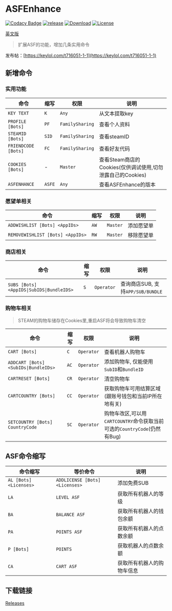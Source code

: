 # ASFEnhance

[![Codacy Badge][codacy_b]][Codacy] [![release][release_b]][Release] [![Download][download_b]][Release] [![License][license_b]][License]

[英文版](README.md)

> 扩展ASF的功能，增加几条实用命令

发布帖：[https://keylol.com/t716051-1-1](https://keylol.com/t716051-1-1)

## 新增命令

### 实用功能

| 命令                | 缩写   | 权限            | 说明                                                       |
| ------------------- | ------ | --------------- | ---------------------------------------------------------- |
| `KEY TEXT`          | `K`    | `Any`           | 从文本提取key                                              |
| `PROFILE [Bots]`    | `PF`   | `FamilySharing` | 查看个人资料                                               |
| `STEAMID [Bots]`    | `SID`  | `FamilySharing` | 查看steamID                                                |
| `FRIENDCODE [Bots]` | `FC`   | `FamilySharing` | 查看好友代码                                               |
| `COOKIES [Bots]`    | -      | `Master`        | 查看Steam商店的Cookies(仅供调试使用,切勿泄露自己的Cookies) |
| `ASFENHANCE`        | `ASFE` | `Any`           | 查看ASFEnhance的版本                                       |

### 愿望单相关

| 命令                             | 缩写 | 权限     | 说明       |
| -------------------------------- | ---- | -------- | ---------- |
| `ADDWISHLIST [Bots] <AppIDs>`    | `AW` | `Master` | 添加愿望单 |
| `REMOVEWISHLIST [Bots] <AppIDs>` | `RW` | `Master` | 移除愿望单 |

### 商店相关

| 命令                                      | 缩写 | 权限       | 说明                              |
| ----------------------------------------- | ---- | ---------- | --------------------------------- |
| `SUBS [Bots] <AppIDS\|SubIDS\|BundleIDS>` | `S`  | `Operator` | 查询商店SUB, 支持`APP/SUB/BUNDLE` |

### 购物车相关

> STEAM的购物车储存在Cookies里,重启ASF将会导致购物车清空

| 命令                                 | 缩写 | 权限       | 说明                                                                     |
| ------------------------------------ | ---- | ---------- | ------------------------------------------------------------------------ |
| `CART [Bots]`                        | `C`  | `Operator` | 查看机器人购物车                                                         |
| `ADDCART [Bots] <SubIDs\|BundleIDs>` | `AC` | `Operator` | 添加购物车, 仅能使用`SubID`和`BundleID`                                  |
| `CARTRESET [Bots]`                   | `CR` | `Operator` | 清空购物车                                                               |
| `CARTCOUNTRY [Bots]`                 | `CC` | `Operator` | 获取购物车可用结算区域(跟账号钱包和当前IP所在地有关)                     |
| `SETCOUNTRY [Bots] CountryCode`      | `SC` | `Operator` | 购物车改区,可以用`CARTCOUNTRY`命令获取当前可选的`CountryCode`(仍然有Bug) |

## ASF命令缩写

| 命令缩写               | 等价命令                       | 说明                       |
| ---------------------- | ------------------------------ | -------------------------- |
| `AL [Bots] <Licenses>` | `ADDLICENSE [Bots] <Licenses>` | 添加免费SUB                |
| `LA`                   | `LEVEL ASF`                    | 获取所有机器人的等级       |
| `BA`                   | `BALANCE ASF`                  | 获取所有机器人的钱包余额   |
| `PA`                   | `POINTS ASF`                   | 获取所有机器人的点数余额   |
| `P [Bots]`             | `POINTS`                       | 获取机器人的点数余额       |
| `CA`                   | `CART ASF`                     | 获取所有机器人的购物车信息 |

## 下载链接

[Releases](https://github.com/chr233/ASFEnhance/releases)

[codacy_b]: https://app.codacy.com/project/badge/Grade/3d174e792fd4412bb6b34a77d67e5dea
[codacy]: https://www.codacy.com/gh/chr233/ASFEnhance/dashboard
[download_b]: https://img.shields.io/github/downloads/chr233/ASFEnhance/total
[release]: https://github.com/chr233/ASFEnhance/releases
[release_b]: https://img.shields.io/github/v/release/chr233/ASFEnhance
[license]: https://github.com/chr233/ASFEnhance/blob/master/license
[license_b]: https://img.shields.io/github/license/chr233/ASFEnhance
